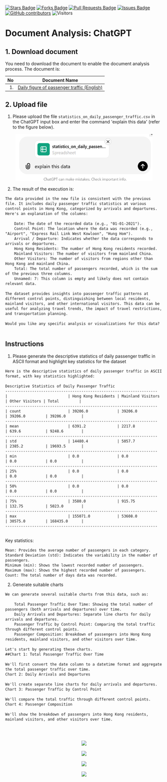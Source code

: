 <a href="https://github.com/michaeltlp/gen_ai/stargazers"><img src="https://img.shields.io/github/stars/michaeltlp/gen_ai" alt="Stars Badge"/></a>
<a href="https://github.com/michaeltlp/gen_ai/network/members"><img src="https://img.shields.io/github/forks/michaeltlp/gen_ai" alt="Forks Badge"/></a>
<a href="https://github.com/michaeltlp/gen_ai"><img src="https://img.shields.io/github/issues-pr/michaeltlp/gen_ai" alt="Pull Requests Badge"/></a>
<a href="https://github.com/michaeltlp/gen_ai/issues"><img src="https://img.shields.io/github/issues/michaeltlp/gen_ai" alt="Issues Badge"/></a>
<a href="https://github.com/michaeltlp/gen_ai/graphs/contributors"><img alt="GitHub contributors" src="https://img.shields.io/github/contributors/michaeltlp/gen_ai?color=2b9348"></a>
![Visitors](https://api.visitorbadge.io/api/visitors?path=https%3A%2F%2Fgithub.com%2Fmichaeltlp%2Fgen_ai&labelColor=%23d9e3f0&countColor=%23697689&style=flat)


# Document Analysis: ChatGPT

## 1. Download document
You need to download the document to enable the document analysis process. The document is:

| No  | Document Name |
|--------:|---------|
| 1. | [Daily figure of passenger traffic (English)](https://data.gov.hk/en-data/dataset/hk-immd-set5-statistics-daily-passenger-traffic/resource/e06a2a45-fe05-4eb4-9302-237d74343d52)


## 2. Upload file

1. Please upload the file `statistics_on_daily_passenger_traffic.csv` in the ChatGPT input box and enter the command 'explain this data' (refer to the figure below). 

<p align="center">
<img src="/images/statistic_hk.png"  height="150" />
</p>

2. The result of the execution is:
```
The data provided in the new file is consistent with the previous file. It includes daily passenger traffic statistics at various control points in Hong Kong, categorized by arrivals and departures. Here's an explanation of the columns:

    Date: The date of the recorded data (e.g., "01-01-2021").
    Control Point: The location where the data was recorded (e.g., "Airport", "Express Rail Link West Kowloon", "Hung Hom").
    Arrival / Departure: Indicates whether the data corresponds to arrivals or departures.
    Hong Kong Residents: The number of Hong Kong residents recorded.
    Mainland Visitors: The number of visitors from mainland China.
    Other Visitors: The number of visitors from regions other than Hong Kong and mainland China.
    Total: The total number of passengers recorded, which is the sum of the previous three columns.
    Unnamed: 7: This column is empty and likely does not contain relevant data.

The dataset provides insights into passenger traffic patterns at different control points, distinguishing between local residents, mainland visitors, and other international visitors. This data can be useful for analyzing travel trends, the impact of travel restrictions, and transportation planning.

Would you like any specific analysis or visualizations for this data? ​
​
```
## Instructions
1. Please generate the descriptive statistics of daily passenger traffic in ASCII format and highlight key statistics for the dataset
```
Here is the descriptive statistics of daily passenger traffic in ASCII format, with key statistics highlighted:

Descriptive Statistics of Daily Passenger Traffic
--------------------------------------------------------------------
|                           | Hong Kong Residents | Mainland Visitors | Other Visitors | Total         |
--------------------------------------------------------------------
| count                     | 39206.0             | 39206.0           | 39206.0         | 39206.0       |
--------------------------------------------------------------------
| mean                      | 6391.2              | 2217.8            | 639.6           | 9248.6        |
--------------------------------------------------------------------
| std                       | 14480.4             | 5057.7            | 2385.2          | 19693.5       |
--------------------------------------------------------------------
| min                       | 0.0                 | 0.0               | 0.0             | 0.0           |
--------------------------------------------------------------------
| 25%                       | 0.0                 | 0.0               | 0.0             | 0.0           |
--------------------------------------------------------------------
| 50%                       | 0.0                 | 0.0               | 0.0             | 0.0           |
--------------------------------------------------------------------
| 75%                       | 3580.0              | 915.75            | 132.75          | 5023.0        |
--------------------------------------------------------------------
| max                       | 155071.0            | 53608.0           | 30575.0         | 168435.0      |
--------------------------------------------------------------------


```

Key statistics:

    Mean: Provides the average number of passengers in each category.
    Standard Deviation (std): Indicates the variability in the number of passengers.
    Minimum (min): Shows the lowest recorded number of passengers.
    Maximum (max): Shows the highest recorded number of passengers.
    Count: The total number of days data was recorded.

2. Generate suitable charts


```
We can generate several suitable charts from this data, such as:

    Total Passenger Traffic Over Time: Showing the total number of passengers (both arrivals and departures) over time.
    Daily Arrivals and Departures: Separate line charts for daily arrivals and departures.
    Passenger Traffic by Control Point: Comparing the total traffic through different control points.
    Passenger Composition: Breakdown of passengers into Hong Kong residents, mainland visitors, and other visitors over time.

Let's start by generating these charts.
##Chart 1: Total Passenger Traffic Over Time

We'll first convert the date column to a datetime format and aggregate the total passenger traffic over time.
Chart 2: Daily Arrivals and Departures

We'll create separate line charts for daily arrivals and departures.
Chart 3: Passenger Traffic by Control Point

We'll compare the total traffic through different control points.
Chart 4: Passenger Composition

We'll show the breakdown of passengers into Hong Kong residents, mainland visitors, and other visitors over time. ​
​
```

​<p align="center">
  <img src="/images/statistic_hk1.png" height="150" />
</p>
<p align="center">
  <img src="/images/statistic_hk2.png" height="150" />
</p>
<p align="center">
  <img src="/images/statistic_hk3.png" height="150" />
</p>
<p align="center">
  <img src="/images/statistic_hk4.png" height="150" />
</p>

